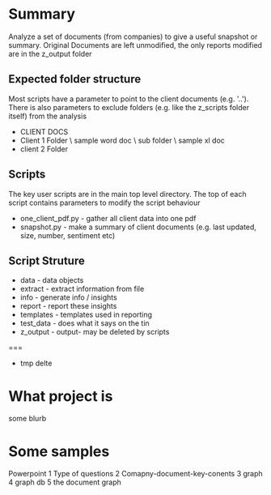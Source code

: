# Summary

Analyze a set of documents (from companies) to give a useful snapshot or summary.
Original Documents are left unmodified, the only reports modified are in the z_output folder

## Expected folder structure

Most scripts have a parameter to point to the client documents (e.g. '..').
There is also parameters to exclude folders (e.g. like the z_scripts folder itself) from the analysis

+ CLIENT DOCS
+ Client 1 Folder
\ sample word doc
\ sub folder
  \ sample xl doc
+ client 2 Folder

## Scripts

The key user scripts are in the main top level directory.
The top of each script contains parameters to modify the script behaviour

* one_client_pdf.py - gather all client data into one pdf
* snapshot.py - make a summary of client documents (e.g. last updated, size, number, sentiment etc)


## Script Struture

+ data - data objects
+ extract - extract information from file
+ info - generate info / insights
+ report - report these insights
+ templates - templates used in reporting
+ test_data - does what it says on the tin
+ z_output - output- may be deleted by scripts


===

* tmp delte

# What project is 

some blurb

# Some samples

Powerpoint
1 Type of questions
2 Comapny-document-key-conents
3 graph
4 graph db
5 the document graph
